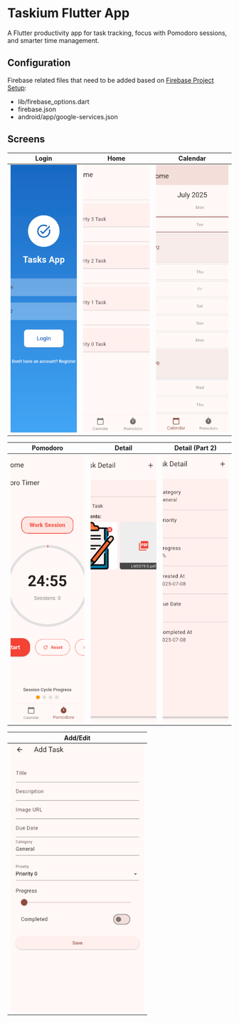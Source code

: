 # Taskium Flutter App
A Flutter productivity app for task tracking, focus with Pomodoro sessions, and smarter time management.

## Configuration
Firebase related files that need to be added based on [Firebase Project Setup](https://firebase.google.com/docs/flutter/setup?platform=android):
* lib/firebase_options.dart
* firebase.json
* android/app/google-services.json

## Screens

| Login | Home | Calendar |
|-------|------|----------|
| <img src="images/login.png" alt="Login Screen" width="300" height="600" style="object-fit: cover; aspect-ratio: 1/2;"/> | <img src="images/home.png" alt="Home Screen" width="300" height="600" style="object-fit: cover; aspect-ratio: 1/2;"/> | <img src="images/calendar.png" alt="Calendar Screen" width="300" height="600" style="object-fit: cover; aspect-ratio: 1/2;"/> |

| Pomodoro | Detail | Detail (Part 2) |
|----------|--------|-----------------|
| <img src="images/pomodoro.png" alt="Pomodoro Screen" width="300" height="600" style="object-fit: cover; aspect-ratio: 1/2;"/> | <img src="images/detail.png" alt="Detail Screen P1" width="300" height="600" style="object-fit: cover; aspect-ratio: 1/2;"/> | <img src="images/detail2.png" alt="Detail Screen P2" width="300" height="600" style="object-fit: cover; aspect-ratio: 1/2;"/> |

| Add/Edit |
|----------|
| <img src="images/add_edit.png" alt="Add/Edit Screen" width="300" height="600" style="object-fit: cover; aspect-ratio: 1/2;"/> |